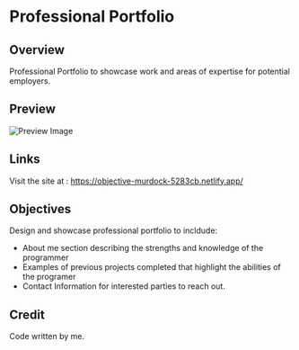 # Professional Portfolio

## Overview
Professional Portfolio to showcase work and areas of expertise for potential employers. 

## Preview

![Preview Image](https://cdn.discordapp.com/attachments/839393191882653707/839410425237602345/unknown.png)

## Links
Visit the site at : https://objective-murdock-5283cb.netlify.app/

## Objectives
Design and showcase professional portfolio to incldude: 
   
* About me section describing the strengths and knowledge of the programmer  
* Examples of previous projects completed that highlight the abilities of the programer  
* Contact Information for interested parties to reach out. 

## Credit 
Code written by me.   



